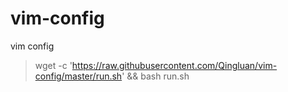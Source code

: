 # vim-config
vim config 


> wget -c 'https://raw.githubusercontent.com/Qingluan/vim-config/master/run.sh' && bash run.sh
